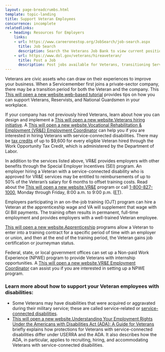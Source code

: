 ```yaml
---
layout: page-breadcrumbs.html
template: topic-landing
title: Support Veteran Employees
concurrence: incomplete
relatedlinks:
  - heading: Resources for Employers
    links:
    - url: https://www.careeronestop.org/JobSearch/job-search.aspx
      title: Job Search
      description: Search the Veterans Job Bank to view current positions.
    - url: https://www.dol.gov/veterans/hireaveteran/
      title: Post a Job
      description: Post jobs available for Veterans, transitioning Servicemembers, and their families.
---
```


<div class="va-introtext">

Veterans are civic assets who can draw on their experiences to improve your business. When a Servicemember first joins a private-sector company, there may be a transition period for both the Veteran and the company. This <a href="https://www.va.gov/VETSINWORKPLACE/training/EAP/default.htm"><span class="usa-sr-only">This will open a new website.</span>web-based tutorial</a> provides tips on how you can support Veterans, Reservists, and National Guardsmen in your workplace.

</div>

If your company has not previously hired Veterans, learn about how you can design and implement a <a href="http://www.dol.gov/vets/ahaw/index.htm"><span class="usa-sr-only">This will open a new website.</span>Veterans hiring initiative</a>. A <a href="https://www.benefits.va.gov/VOCREHAB/docs/EmploymentCoordinators.xls"><span class="usa-sr-only">This will open a new website.</span>Vocational Rehabilitation & Employment (VR&E) Employment Coordinator</a> can help you if you are interested in hiring Veterans with service-connected disabilities. There may be [tax credits]( https://www.doleta.gov/business/incentives/opptax/eligible.cfm#Veterans) of up to $9,600 for every eligible Veteran hired through the Work Opportunity Tax Credit, which is administered by the Department of Labor.

In addition to the services listed above, VR&E provides employers with other benefits through the Special Employer Incentives (SEI) program. An employer hiring a Veteran with a service-connected disability who is approved for VR&E services may be entitled to reimbursements of up to 50% of the Veteran’s salary for 6 months to offset training costs. Read about the <a href="https://www.benefits.va.gov/vocrehab/index.asp"><span class="usa-sr-only">This will open a new website.</span>VR&E</a> program or call <a href="tel:+1-800-827-1000">1-800-827-1000</a>, Monday through Friday, 8:00 a.m. to 9:00 p.m. (<abbr title="eastern time">ET</abbr>).

Employers participating in an on-the-job training (OJT) program can hire a Veteran at the apprenticeship wage and VA will supplement that wage with GI Bill payments. The training often results in permanent, full-time employment and provides employers with a well-trained Veteran employee.

<a href="https://www.dol.gov/apprenticeship/"><span class="usa-sr-only">This will open a new website.</span>Apprenticeship</a> programs allow a Veteran to enter into a training contract for a specific period of time with an employer or union, and then at the end of the training period, the Veteran gains job certification or journeyman status.

Federal, state, or local government offices can set up a Non-paid Work Experience (NPWE) program to provide Veterans with internship opportunities. A <a href="https://www.benefits.va.gov/VOCREHAB/docs/EmploymentCoordinators.xls"><span class="usa-sr-only">This will open a new website.</span>VR&E Employment Coordinator</a> can assist you if you are interested in setting up a NPWE program.

### Learn more about how to support your Veteran employees with disabilities:

- Some Veterans may have disabilities that were acquired or aggravated during their military service; these are called service-related or [service-connected disabilities](/disability-benefits/conditions/).
- <a href="http://www.eeoc.gov/eeoc/publications/ada_veterans.cfm"><span class="usa-sr-only">This will open a new website.</span>Understanding Your Employment Rights Under the Americans with Disabilities Act (ADA): A Guide for Veterans</a> briefly explains how protections for Veterans with service-connected disabilities differ under USERRA and the ADA. It also describes how the ADA, in particular, applies to recruiting, hiring, and accommodating Veterans with service-connected disabilities.
